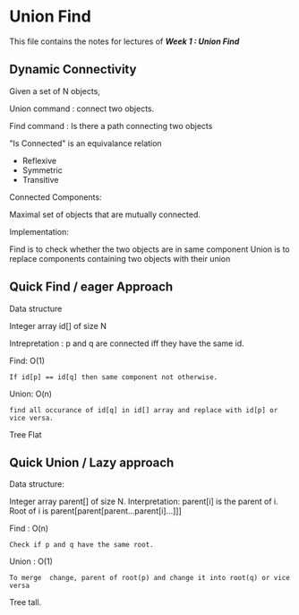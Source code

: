 Union Find
=

This file contains the notes for lectures of ***Week 1 : Union Find***


Dynamic Connectivity
-

Given a set of N objects,

Union command : connect two objects.

Find command : Is there a path connecting two objects


"Is Connected" is an equivalance relation

* Reflexive
* Symmetric
* Transitive

Connected Components:

  Maximal set of objects that are mutually connected.


Implementation:

  Find is to check whether the two objects are in same  component
  Union is to replace components containing two objects with their union


Quick Find / eager Approach
-

Data structure 

  Integer array id[] of size N
  
  Intrepretation  : p and q are connected iff they have the same id.
  
  Find: O(1)
  
    If id[p] == id[q] then same component not otherwise.
    
  Union: O(n)
  
    find all occurance of id[q] in id[] array and replace with id[p] or vice versa.

  Tree Flat

Quick Union / Lazy approach
-

Data structure:

  Integer array parent[] of size N.
  Interpretation: parent[i] is the parent of i.
  Root of i is parent[parent[parent...parent[i]...]]]
  
  
  Find : O(n)
  
    Check if p and q have the same root.
    
  Union : O(1)
  
    To merge  change, parent of root(p) and change it into root(q) or vice versa
  
  Tree  tall.
